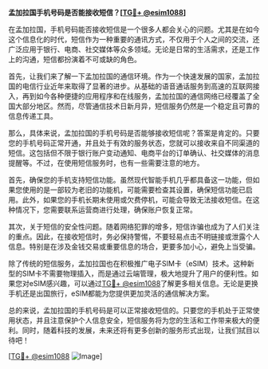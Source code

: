 **孟加拉国手机号码是否能接收短信？[[TG💪+ @esim1088](https://t.me/s/esim1088)]**

在孟加拉国，手机号码能否接收短信是一个很多人都会关心的问题。尤其是在如今这个信息化的时代，短信作为一种重要的通讯方式，不仅用于个人之间的交流，还广泛应用于银行、电商、社交媒体等众多领域。无论是日常的生活需求，还是工作上的沟通，短信都扮演着不可或缺的角色。

首先，让我们来了解一下孟加拉国的通信环境。作为一个快速发展的国家，孟加拉国的电信行业近年来取得了显著的进步。从基础的语音通话服务到高速的互联网接入，再到如今各种便捷的应用程序和在线服务，孟加拉国的通信网络已经覆盖了全国大部分地区。然而，尽管通信技术日新月异，短信服务仍然是一个稳定且可靠的信息传递工具。

那么，具体来说，孟加拉国的手机号码是否能够接收短信呢？答案是肯定的。只要您的手机号码正常开通，并且处于有效的服务状态，您就可以接收来自不同渠道的短信。这包括但不限于银行账户变动通知、电商平台的订单确认、社交媒体的消息提醒等。不过，在使用短信服务时，也有一些需要注意的地方。

首先，确保您的手机支持短信功能。虽然现代智能手机几乎都具备这一功能，但如果您使用的是一部较为老旧的功能机，可能需要检查其设置，确保短信功能已启用。此外，如果您的手机长期未使用或欠费停机，可能会导致无法接收短信。在这种情况下，您需要联系运营商进行处理，确保账户恢复正常。

其次，关于短信的安全性问题。随着网络犯罪的增多，短信诈骗也成为了人们关注的重点。因此，在接收短信时，务必保持警惕，不要轻易点击不明链接或泄露个人信息。特别是在涉及金钱交易或重要信息的场合，更要多加小心，避免上当受骗。

除了传统的短信服务，孟加拉国也在积极推广电子SIM卡（eSIM）技术。这种新型的SIM卡不需要物理插入，而是通过云端管理，极大地提升了用户的便利性。如果您对eSIM感兴趣，可以通过[TG💪+ @esim1088](https://t.me/s/esim1088)了解更多相关信息。无论是更换手机还是出国旅行，eSIM都能为您提供更加灵活的通信解决方案。

总的来说，孟加拉国的手机号码是可以正常接收短信的。只要您的手机处于正常使用状态，并且注意保护个人信息安全，短信服务将为您的生活和工作带来极大的便利。同时，随着科技的发展，未来还将有更多创新的服务形式出现，让我们拭目以待吧！

[[TG💪+ @esim1088](https://t.me/s/esim1088) ![Image](https://i.postimg.cc/4NQfJmqS/Snipaste-2025-05-13-00-14-12.png)]